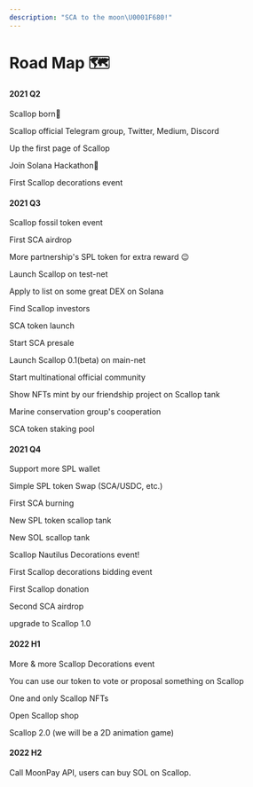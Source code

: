 ```yaml
---
description: "SCA to the moon\U0001F680!"
---
```


# Road Map 🗺

#### 2021 Q2

Scallop born🎂

Scallop official Telegram group, Twitter, Medium, Discord

Up the first page of Scallop

Join Solana Hackathon🦾

First Scallop decorations event

#### 2021 Q3

Scallop fossil token event  
  
First SCA airdrop  
  
More partnership's SPL token for extra reward 😉

Launch Scallop on test-net  
  
Apply to list on some great DEX on Solana

Find Scallop investors 

SCA token launch

Start SCA presale 

Launch Scallop 0.1\(beta\) on main-net

Start multinational official community  
  
Show NFTs mint by our friendship project on Scallop tank

Marine conservation group's cooperation

SCA token staking pool

#### 2021 Q4

Support more SPL wallet

Simple SPL token Swap  \(SCA/USDC, etc.\)

First SCA burning

New SPL token scallop tank 

New SOL scallop tank 

Scallop Nautilus Decorations event!

First Scallop decorations bidding event

First Scallop donation

Second SCA airdrop

upgrade to Scallop 1.0

#### 2022 H1

More & more Scallop Decorations event

You can use our token to vote or proposal something on Scallop

One and only Scallop NFTs 

Open Scallop shop

Scallop 2.0 \(we will be a 2D animation game\)

#### 2022 H2

Call MoonPay API, users can buy SOL on Scallop.

